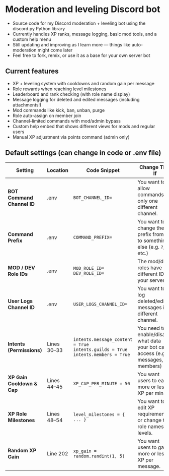 # Moderation and leveling Discord bot
- Source code for my Discord moderation + leveling bot using the discord.py Python library
- Currently handles XP ranks, message logging, basic mod tools, and a custom help menu
- Still updating and improving as I learn more — things like auto-moderation might come later
- Feel free to fork, remix, or use it as a base for your own server bot

## Current features
- XP + leveling system with cooldowns and random gain per message
- Role rewards when reaching level milestones
- Leaderboard and rank checking (with role name display)
- Message logging for deleted and edited messages (including attachments!)
- Mod commands like kick, ban, unban, purge
- Role auto-assign on member join
- Channel-limited commands with mod/admin bypass
- Custom help embed that shows different views for mods and regular users
- Manual XP adjustment via points command (admin only)

## Default settings (can change in code or .env file)
| **Setting** | **Location** | **Code Snippet** | **Change This If** |
|---|---|---|---|
| **BOT Command Channel ID** | .env | `BOT_CHANNEL_ID=` | You want to allow commands in only one different channel. |
| **Command Prefix** | .env | `COMMAND_PREFIX=` | You want to change the prefix from `!` to something else (e.g. `?`, `/`, etc.) |
| **MOD / DEV Role IDs** | .env | `MOD_ROLE_ID=`<br>`DEV_ROLE_ID=` | The mod/dev roles have different IDs in your server. |
| **User Logs Channel ID** | .env | `USER_LOGS_CHANNEL_ID=` | You want to log deleted/edited messages in a different channel. |
| **Intents (Permissions)** | Lines 30–33 | `intents.message_content = True`<br>`intents.guilds = True`<br>`intents.members = True` | You need to enable/disable what data your bot can access (e.g., messages, members) |
| **XP Gain Cooldown & Cap** | Lines 44–45 | `XP_CAP_PER_MINUTE = 50` | You want users to earn more or less XP per minute. |
| **XP Role Milestones** | Lines 48–54 | `level_milestones = { ... }` | You want to edit XP requirements or change the role names for levels. |
| **Random XP Gain** | Line 202 | `xp_gain = random.randint(1, 5)` | You want users to gain more or less XP per message. |
